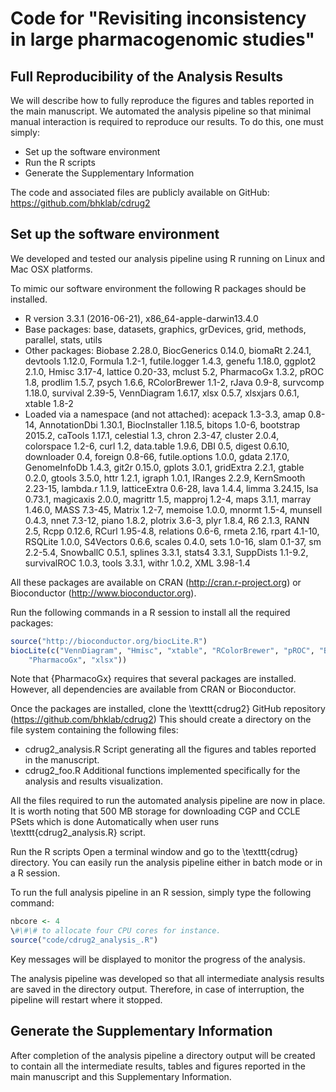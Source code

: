 # Code for "Revisiting inconsistency in large pharmacogenomic studies"


## Full Reproducibility of the Analysis Results
 
We will describe how to fully reproduce the figures and tables reported in the main manuscript. We automated the analysis pipeline so that minimal manual interaction is required to reproduce our results. To do this, one must simply:

  * Set up the software environment
  * Run the R scripts
  * Generate the Supplementary Information



The code and associated files are publicly available on GitHub: https://github.com/bhklab/cdrug2

## Set up the software environment

We developed and tested our analysis pipeline using R running on Linux and Mac OSX platforms.

To mimic our software environment the following R packages should be installed.


  * R version 3.3.1 (2016-06-21), x86_64-apple-darwin13.4.0
  * Base packages: base, datasets, graphics, grDevices, grid, methods, parallel, stats, utils
  * Other packages: Biobase 2.28.0, BiocGenerics 0.14.0, biomaRt 2.24.1, devtools 1.12.0, Formula 1.2-1, futile.logger 1.4.3, genefu 1.18.0, ggplot2 2.1.0, Hmisc 3.17-4, lattice 0.20-33, mclust 5.2, PharmacoGx 1.3.2, pROC 1.8, prodlim 1.5.7, psych 1.6.6, RColorBrewer 1.1-2, rJava 0.9-8, survcomp 1.18.0, survival 2.39-5, VennDiagram 1.6.17, xlsx 0.5.7, xlsxjars 0.6.1, xtable 1.8-2
  * Loaded via a namespace (and not attached): acepack 1.3-3.3, amap 0.8-14, AnnotationDbi 1.30.1, BiocInstaller 1.18.5, bitops 1.0-6, bootstrap 2015.2, caTools 1.17.1, celestial 1.3, chron 2.3-47, cluster 2.0.4, colorspace 1.2-6, curl 1.2, data.table 1.9.6, DBI 0.5, digest 0.6.10, downloader 0.4, foreign 0.8-66, futile.options 1.0.0, gdata 2.17.0, GenomeInfoDb 1.4.3, git2r 0.15.0, gplots 3.0.1, gridExtra 2.2.1, gtable 0.2.0, gtools 3.5.0, httr 1.2.1, igraph 1.0.1, IRanges 2.2.9, KernSmooth 2.23-15, lambda.r 1.1.9, latticeExtra 0.6-28, lava 1.4.4, limma 3.24.15, lsa 0.73.1, magicaxis 2.0.0, magrittr 1.5, mapproj 1.2-4, maps 3.1.1, marray 1.46.0, MASS 7.3-45, Matrix 1.2-7, memoise 1.0.0, mnormt 1.5-4, munsell 0.4.3, nnet 7.3-12, piano 1.8.2, plotrix 3.6-3, plyr 1.8.4, R6 2.1.3, RANN 2.5, Rcpp 0.12.6, RCurl 1.95-4.8, relations 0.6-6, rmeta 2.16, rpart 4.1-10, RSQLite 1.0.0, S4Vectors 0.6.6, scales 0.4.0, sets 1.0-16, slam 0.1-37, sm 2.2-5.4, SnowballC 0.5.1, splines 3.3.1, stats4 3.3.1, SuppDists 1.1-9.2, survivalROC 1.0.3, tools 3.3.1, withr 1.0.2, XML 3.98-1.4

All these packages are available on CRAN (http://cran.r-project.org) or Bioconductor (http://www.bioconductor.org).

Run the following commands in a R session to install all the required packages:

```R
source("http://bioconductor.org/biocLite.R")
biocLite(c("VennDiagram", "Hmisc", "xtable", "RColorBrewer", "pROC", "Biobase", "genefu"
	"PharmacoGx", "xlsx"))
```

Note that {PharmacoGx} requires that several packages are installed. However, all dependencies are available from CRAN or Bioconductor.

Once the packages are installed, clone the \texttt{cdrug2} GitHub repository (https://github.com/bhklab/cdrug2) This should create a directory on the file system containing the following files:

  * cdrug2_analysis.R Script generating all the figures and tables reported in the manuscript.
  * cdrug2_foo.R Additional functions implemented specifically for the analysis and results visualization.


All the files required to run the automated analysis pipeline are now in place. It is worth noting that 500 MB storage for downloading CGP and CCLE PSets which is done Automatically when user runs \texttt{cdrug2\_analysis.R} script. 

Run the R scripts
Open a terminal window and go to the \texttt{cdrug} directory. You can easily run the analysis pipeline either in batch mode or in a R session. 

To run the full analysis pipeline in an R session, simply type the following command:

```R
nbcore <- 4
\#\#\# to allocate four CPU cores for instance.
source("code/cdrug2_analysis_.R")
```

Key messages will be displayed to monitor the progress of the analysis.

The analysis pipeline was developed so that all intermediate analysis results are saved in the directory output. Therefore, in case of interruption, the pipeline will restart where it stopped.

## Generate the Supplementary Information

After completion of the analysis pipeline a directory output will be created to contain all the intermediate results, tables and figures reported in the main manuscript and this Supplementary Information.
